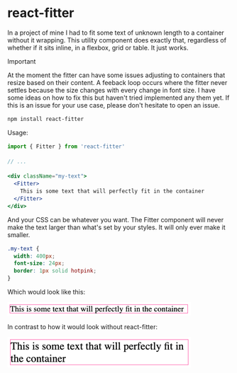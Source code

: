 # react-fitter

In a project of mine I had to fit some text of unknown length to a container
without it wrapping. This utility component does exactly that, regardless of
whether if it sits inline, in a flexbox, grid or table. It just works.

> [!IMPORTANT]
> 
> At the moment the fitter can have some issues adjusting to containers that
> resize based on their content. A feeback loop occurs where the fitter never
> settles because the size changes with every change in font size. I have some
> ideas on how to fix this but haven't tried implemented any them yet. If this
> is an issue for your use case, please don't hesitate to open an issue.

```bash
npm install react-fitter
```

Usage:
```jsx
import { Fitter } from 'react-fitter'

// ...

<div className="my-text">
  <Fitter>
    This is some text that will perfectly fit in the container
  </Fitter>
</div>
```

And your CSS can be whatever you want. The Fitter component will never make the
text larger than what's set by your styles. It will only ever make it smaller.
```css
.my-text {
  width: 400px;
  font-size: 24px;
  border: 1px solid hotpink;
}
```

Which would look like this:

![Example with react-fitter](./docs/with-fitter.png)


In contrast to how it would look without react-fitter:

![Example without react-fitter](./docs/without-fitter.png)
